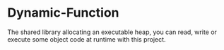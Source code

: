 # Dynamic-Function
The shared library allocating an executable heap, you can read, write or execute some object code at runtime with this project.
